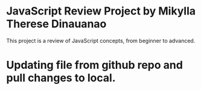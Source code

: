 # JavaScript Review Project by Mikylla Therese Dinauanao
This project is a review of JavaScript concepts, from beginner to advanced.

# Updating file from github repo and pull changes to local.
